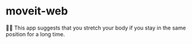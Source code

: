 # moveit-web
🙅‍♂️ This app suggests that you stretch your body if you stay in the same position for a long time.
